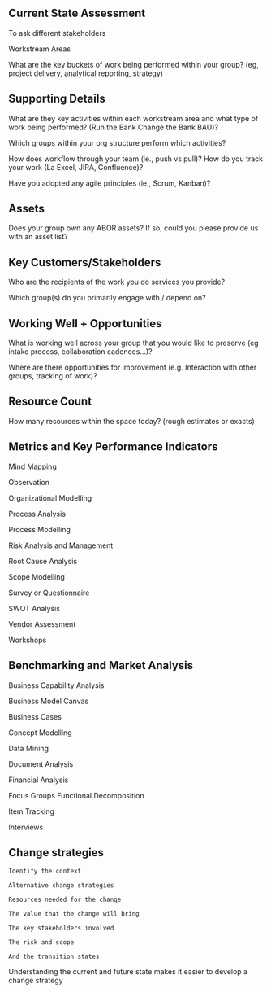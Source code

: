 ## Current State Assessment

To ask different stakeholders

Workstream Areas

What are the key buckets of work being performed within your group? (eg, project delivery, analytical reporting, strategy)

## Supporting Details

What are they key activities within each workstream area and what type of work being performed? (Run the Bank Change the Bank BAU)?

Which groups within your org structure perform which activities?

How does workflow through your team (ie., push vs pull)? How do you track your work (La Excel, JIRA, Confluence)?

Have you adopted any agile principles (ie., Scrum, Kanban)?

## Assets

Does your group own any ABOR assets? If so, could you please provide us with an asset list?

## Key Customers/Stakeholders

Who are the recipients of the work you do services you provide?

Which group(s) do you primarily engage with / depend on?

## Working Well + Opportunities

What is working well across your group that you would like to preserve (eg intake process, collaboration cadences...)?

Where are there opportunities for improvement (e.g. Interaction with other groups, tracking of work)?

## Resource Count

How many resources within the space today? (rough estimates or exacts)



## Metrics and Key Performance Indicators

Mind Mapping

Observation

Organizational Modelling

Process Analysis

Process Modelling

Risk Analysis and Management

Root Cause Analysis

Scope Modelling

Survey or Questionnaire

SWOT Analysis

Vendor Assessment

Workshops

## Benchmarking and Market Analysis

Business Capability Analysis

Business Model Canvas

Business Cases

Concept Modelling

Data Mining

Document Analysis

Financial Analysis

Focus Groups Functional Decomposition

Item Tracking

Interviews

## Change strategies

	Identify the context

	Alternative change strategies

	Resources needed for the change

	The value that the change will bring

	The key stakeholders involved

	The risk and scope

	And the transition states

Understanding the current and future state makes it easier to develop a change strategy